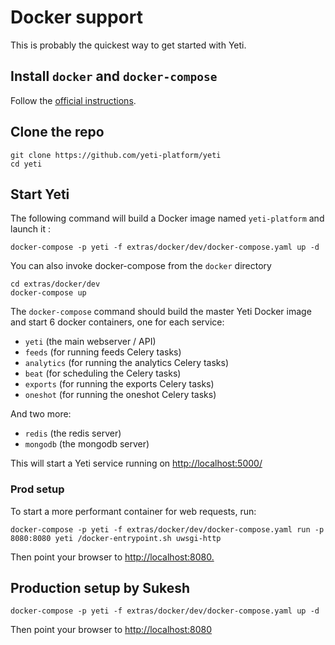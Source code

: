 # Docker support

This is probably the quickest way to get started with Yeti.

## Install `docker` and `docker-compose`

Follow the [official instructions](https://www.docker.com/community-edition).

## Clone the repo

    git clone https://github.com/yeti-platform/yeti
    cd yeti

## Start Yeti

The following command will build a Docker image named `yeti-platform` and launch it :

    docker-compose -p yeti -f extras/docker/dev/docker-compose.yaml up -d

You can also invoke docker-compose from the `docker` directory

    cd extras/docker/dev
    docker-compose up

The `docker-compose` command should build the master Yeti Docker image and start
6 docker containers, one for each service:

* `yeti` (the main webserver / API)
* `feeds` (for running feeds Celery tasks)
* `analytics` (for running the analytics Celery tasks)
* `beat` (for scheduling the Celery tasks)
* `exports` (for running the exports Celery tasks)
* `oneshot` (for running the oneshot Celery tasks)

And two more:

* `redis` (the redis server)
* `mongodb` (the mongodb server)

This will start a Yeti service running on <http://localhost:5000/>

### Prod setup

To start a more performant container for web requests, run:

    docker-compose -p yeti -f extras/docker/dev/docker-compose.yaml run -p 8080:8080 yeti /docker-entrypoint.sh uwsgi-http

Then point your browser to <http://localhost:8080.>

## Production setup by Sukesh

    docker-compose -p yeti -f extras/docker/dev/docker-compose.yaml up -d

Then point your browser to <http://localhost:8080>

